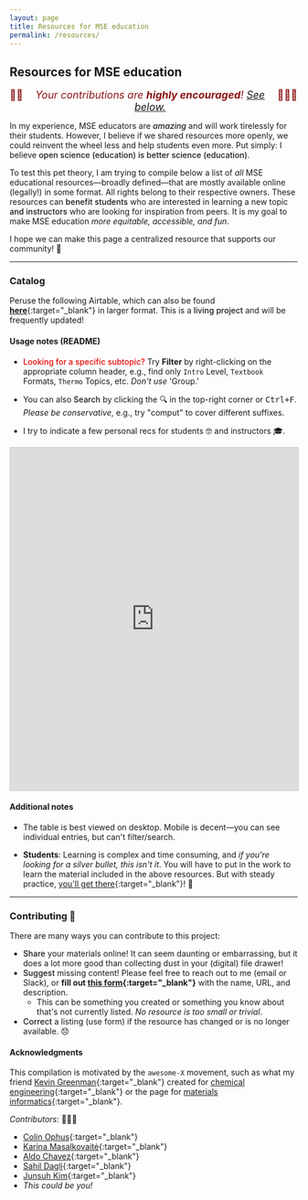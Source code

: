 ```yaml
---
layout: page
title: Resources for MSE education
permalink: /resources/
---
```


## Resources for MSE education

<span style="color:#8C1515;font-size:18px;text-align:center;display:flex;justify-content:center">🙏🏼 <em>Your contributions are <strong>highly encouraged</strong>! [See below.](#contributing-)</em> 🙇🏼‍♂️</span>


In my experience, MSE educators are <span style="font-weight:500">_amazing_</span> and will work tirelessly for their students.
However, I believe if we shared resources more openly, we could reinvent the wheel less and help students even more.
Put simply: I believe <span style="font-weight:500">open science (education) is better science (education)</span>.

To test this pet theory, I am trying to compile below a list of _all_ MSE educational resources—broadly defined—that are mostly available online (legally!) in some format.
All rights belong to their respective owners.
These resources can <span style="font-weight:500">benefit students</span> who are interested in learning a new topic <span style="font-weight:500">and instructors</span> who are looking for inspiration from peers.
It is my goal to make MSE education _more equitable, accessible, and fun_.

I hope we can make this page a centralized resource that supports our community! 💙

-------------------------

### Catalog

Peruse the following Airtable, which can also be found [**here**](https://airtable.com/appGOSeBV95X7tQGX/shrZBmjJuSp005JBT){:target="_blank"} in larger format.
This is a <span style="font-weight:500">living project</span> and will be frequently updated!

#### Usage notes (README)

- <span style="font-weight:500;color:#E50808">Looking for a specific subtopic?</span>
Try **Filter** by right-clicking on the appropriate column header, e.g., find only `Intro` Level, `Textbook` Formats, `Thermo` Topics, etc. 
_Don't use_ 'Group.'

- You can also <span style="font-weight:500">Search</span> by clicking the 🔍 in the top-right corner or <kbd>Ctrl+F</kbd>.
_Please be conservative_, e.g., try "comput" to cover different suffixes.

- I try to indicate a few personal recs for students 🤓 and instructors 🎓.


<iframe class="airtable-embed" src="https://airtable.com/embed/appGOSeBV95X7tQGX/shrZBmjJuSp005JBT?viewControls=on" frameborder="0" onmousewheel="" width="100%" height="600" style="background: transparent; border: 1px solid #ccc;"></iframe>


#### Additional notes

- The table is best viewed on desktop. 
Mobile is decent—you can see individual entries, but can't filter/search.

- **Students**: Learning is complex and time consuming, and _if you're looking for a silver bullet, this isn't it_.
You will have to put in the work to learn the material included in the above resources.
But with steady practice, [you'll get there](https://www.goodreads.com/quotes/252665-practice-is-funny-that-way-for-days-and-days-you){:target="_blank"}! 🙂

-------------------------


### Contributing 💚

There are many ways you can contribute to this project:
- <span style="font-weight:500">Share</span> your materials online!
It can seem daunting or embarrassing, but it does a lot more good than collecting dust in your (digital) file drawer! 
- <span style="font-weight:500">Suggest</span> missing content! 
Please feel free to reach out to me (email or Slack), or **fill out [this form](https://forms.gle/aiPLKDJpSG27XdPG9){:target="_blank"}** with the name, URL, and description.
	- This can be something you created or something you know about that's not currently listed. 
	_No resource is too small or trivial_.
- <span style="font-weight:500">Correct</span> a listing (use form) if the resource has changed or is no longer available. 😞


#### Acknowledgments

This compilation is motivated by the `awesome-X` movement, such as what my friend [Kevin Greenman](https://catholic.tech/academics/faculty/kevin-greenman){:target="_blank"} created for [chemical engineering](https://github.com/kevingreenman/awesome-chemical-engineering-education){:target="_blank"} or the page for [materials informatics](https://github.com/tilde-lab/awesome-materials-informatics){:target="_blank"}.

_Contributors_: 🙇🏼‍♂️
- [Colin Ophus](https://mse.stanford.edu/people/colin-ophus){:target="_blank"}
- [Karina Masalkovaitė](https://www.linkedin.com/in/karina-masalkovaite/){:target="_blank"}
- [Aldo Chavez](https://www.linkedin.com/in/aldo-mateo-chavez/){:target="_blank"}
- [Sahil Dagli](https://www.linkedin.com/in/sahil-dagli/){:target="_blank"}
- [Junsuh Kim](https://www.linkedin.com/in/bjunsuhk/){:target="_blank"}
- _This could be you!_

